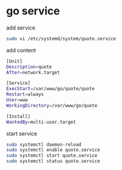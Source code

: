 # go service

add service 
```sh
sudo vi /etc/systemd/system/quote.service
```

add content
```sh
[Unit]
Description=quote
After=network.target

[Service]
ExecStart=/var/www/go/quote/quote
Restart=always
User=www
WorkingDirectory=/var/www/go/quote

[Install]
WantedBy=multi-user.target
```

start service

```sh
sudo systemctl daemon-reload
sudo systemctl enable quote.service
sudo systemctl start quote.service
sudo systemctl status quote.service
```